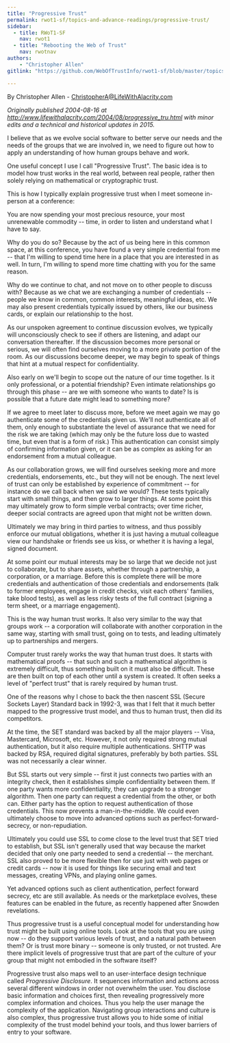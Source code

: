 ```yaml
---
title: "Progressive Trust"
permalink: rwot1-sf/topics-and-advance-readings/progressive-trust/
sidebar:
  - title: RWoT1-SF
    nav: rwot1
  - title: "Rebooting the Web of Trust"
    nav: rwotnav
authors:
	- "Christopher Allen"
gitlink: "https://github.com/WebOfTrustInfo/rwot1-sf/blob/master/topics-and-advance-readings/progressive-trust.md"

--- 
```


By Christopher Allen - ChristopherA@LifeWithAlacrity.com

*Originally published 2004-08-16 at http://www.lifewithalacrity.com/2004/08/progressive_tru.html with minor edits and a technical and historical updates in 2015.*

I believe that as we evolve social software to better serve our needs and the needs of the groups that we are involved in, we need to figure out how to apply an understanding of how human groups behave and work.

One useful concept I use I call "Progressive Trust". The basic idea is to model how trust works in the real world, between real people, rather then solely relying on mathematical or cryptographic trust.

This is how I typically explain progressive trust when I meet someone in-person at a conference:

You are now spending your most precious resource, your most unrenewable commodity -- time, in order to listen and understand what I have to say.

Why do you do so? Because by the act of us being here in this common space, at this conference, you have found a very simple credential from me -- that I'm willing to spend time here in a place that you are interested in as well. In turn, I'm willing to spend more time chatting with you for the same reason.

Why do we continue to chat, and not move on to other people to discuss with? Because as we chat we are exchanging a number of credentials -- people we know in common, common interests, meaningful ideas, etc. We may also present credentials typically issued by others, like our business cards, or explain our relationship to the host.

As our unspoken agreement to continue discussion evolves, we typically will unconsciously check to see if others are listening, and adapt our conversation thereafter. If the discussion becomes more personal or serious, we will often find ourselves moving to a more private portion of the room. As our discussions become deeper, we may begin to speak of things that hint at a mutual respect for confidentiality.

Also early on we'll begin to scope out the nature of our time together. Is it only professional, or a potential friendship? Even intimate relationships go through this phase -- are we with someone who wants to date? Is is possible that a future date might lead to something more?

If we agree to meet later to discuss more, before we meet again we may go authenticate some of the credentials given us. We'll not authenticate all of them, only enough to substantiate the level of assurance that we need for the risk we are taking (which may only be the future loss due to wasted time, but even that is a form of risk.) This authentication can consist simply of confirming information given, or it can be as complex as asking for an endorsement from a mutual colleague.

As our collaboration grows, we will find ourselves seeking more and more credentials, endorsements, etc., but they will not be enough. The next level of trust can only be established by experience of commitment -- for instance do we call back when we said we would? These tests typically start with small things, and then grow to larger things. At some point this may ultimately grow to form simple verbal contracts; over time richer, deeper social contracts are agreed upon that might not be written down.

Ultimately we may bring in third parties to witness, and thus possibly enforce our mutual obligations, whether it is just having a mutual colleague view our handshake or friends see us kiss, or whether it is having a legal, signed document.

At some point our mutual interests may be so large that we decide not just to collaborate, but to share assets, whether through a partnership, a corporation, or a marriage. Before this is complete there will be more credentials and authentication of those credentials and endorsements (talk to former employees, engage in credit checks, visit each others' families, take blood tests), as well as less risky tests of the full contract (signing a term sheet, or a marriage engagement).

This is the way human trust works. It also very similar to the way that groups work -- a corporation will collaborate with another corporation in the same way, starting with small trust, going on to tests, and leading ultimately up to partnerships and mergers.

Computer trust rarely works the way that human trust does. It starts with mathematical proofs -- that such and such a mathematical algorithm is extremely difficult, thus something built on it must also be difficult. These are then built on top of each other until a system is created. It often seeks a level of "perfect trust" that is rarely required by human trust.

One of the reasons why I chose to back the then nascent SSL (Secure Sockets Layer) Standard back in 1992-3, was that I felt that it much better mapped to the progressive trust model, and thus to human trust, then did its competitors.

At the time, the SET standard was backed by all the major players -- Visa, Mastercard, Microsoft, etc. However, it not only required strong mutual authentication, but it also require multiple authentications. SHTTP was backed by RSA, required digital signatures, preferably by both parties. SSL was not necessarily a clear winner.

But SSL starts out very simple -- first it just connects two parties with an integrity check, then it establishes simple confidentiality between them. If one party wants more confidentiality, they can upgrade to a stronger algorithm. Then one party can request a credential from the other, or both can. Either party has the option to request authentication of those credentials. This now prevents a man-in-the-middle. We could even ultimately choose to move into advanced options such as perfect-forward-secrecy, or non-repudiation.

Ultimately you could use SSL to come close to the level trust that SET tried to establish, but SSL isn't generally used that way because the market decided that only one party needed to send a credential -- the merchant. SSL also proved to be more flexible then for use just with web pages or credit cards -- now it is used for things like securing email and text messages, creating VPNs, and playing online games.

Yet advanced options such as client authentication, perfect forward secrecy, etc are still available. As needs or the marketplace evolves, these features can be enabled in the future, as recently happened after Snowden revelations.

Thus progressive trust is a useful conceptual model for understanding how trust might be built using online tools. Look at the tools that you are using now -- do they support various levels of trust, and a natural path between them? Or is trust more binary -- someone is only trusted, or not trusted. Are there implicit levels of progressive trust that are part of the culture of your group that might not embodied in the software itself?

Progressive trust also maps well to an user-interface design technique called *Progressive Disclosure*. It sequences information and actions across several different windows in order not overwhelm the user. You disclose basic information and choices first, then revealing progressively more complex information and choices. Thus you help the user manage the complexity of the application. Navigating group interactions and culture is also complex, thus progressive trust allows you to hide some of initial complexity of the trust model behind your tools, and thus lower barriers of entry to your software.
